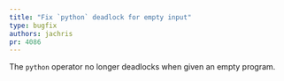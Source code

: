 ```yaml
---
title: "Fix `python` deadlock for empty input"
type: bugfix
authors: jachris
pr: 4086
---
```


The `python` operator no longer deadlocks when given an empty program.

